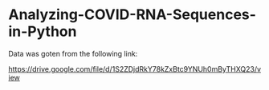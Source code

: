 # Analyzing-COVID-RNA-Sequences-in-Python

Data was goten from the following link:

https://drive.google.com/file/d/1S2ZDjdRkY78kZxBtc9YNUh0mByTHXQ23/view
